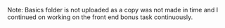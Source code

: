 Note: Basics folder is not uploaded as a copy was not made in time and I continued on working on the front end
bonus task continuously.
